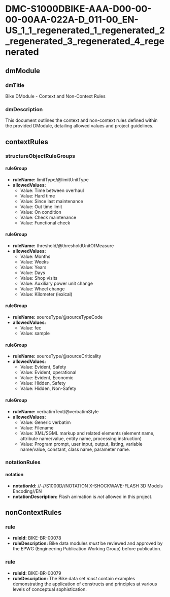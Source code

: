 # DMC-S1000DBIKE-AAA-D00-00-00-00AA-022A-D_011-00_EN-US_1_1_regenerated_1_regenerated_2_regenerated_3_regenerated_4_regenerated

## dmModule

### dmTitle
Bike DModule - Context and Non-Context Rules

### dmDescription
This document outlines the context and non-context rules defined within the provided DModule, detailing allowed values and project guidelines.

## contextRules

### structureObjectRuleGroups

#### ruleGroup
*   **ruleName:** limitType/@limitUnitType
*   **allowedValues:**
    *   Value: Time between overhaul
    *   Value: Hard time
    *   Value: Since last maintenance
    *   Value: Out time limit
    *   Value: On condition
    *   Value: Check maintenance
    *   Value: Functional check

#### ruleGroup
*   **ruleName:** threshold/@thresholdUnitOfMeasure
*   **allowedValues:**
    *   Value: Months
    *   Value: Weeks
    *   Value: Years
    *   Value: Days
    *   Value: Shop visits
    *   Value: Auxiliary power unit change
    *   Value: Wheel change
    *   Value: Kilometer (lexical)

#### ruleGroup
*   **ruleName:** sourceType/@sourceTypeCode
*   **allowedValues:**
    *   Value: fec
    *   Value: sample

#### ruleGroup
*   **ruleName:** sourceType/@sourceCriticality
*   **allowedValues:**
    *   Value: Evident, Safety
    *   Value: Evident, operational
    *   Value: Evident, Economic
    *   Value: Hidden, Safety
    *   Value: Hidden, Non-Safety

#### ruleGroup
*   **ruleName:** verbatimText/@verbatimStyle
*   **allowedValues:**
    *   Value: Generic verbatim
    *   Value: Filename
    *   Value: XML/SGML markup and related elements (element name, attribute name/value, entity name, processing instruction)
    *   Value: Program prompt, user input, output, listing, variable name/value, constant, class name, parameter name.

### notationRules

#### notation
*   **notationId:** //-//S1000D//NOTATION X-SHOCKWAVE-FLASH 3D Models Encoding//EN
*   **notationDescription:** Flash animation is *not* allowed in this project.

## nonContextRules

### rule
*   **ruleId:** BIKE-BR-00078
*   **ruleDescription:** Bike data modules *must* be reviewed and approved by the EPWG (Engineering Publication Working Group) before publication.

### rule
*   **ruleId:** BIKE-BR-00079
*   **ruleDescription:** The Bike data set *must* contain examples demonstrating the application of constructs and principles at various levels of conceptual sophistication.
